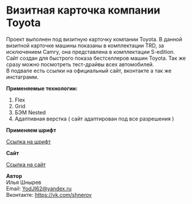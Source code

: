 # Визитная карточка компании Toyota

Проект выполнен под визитную карточку компании Toyota. В данной визитной карточке машины показаны в комплектации TRD, за исключением Camry, она представлена в комплектации S-edition.   
Сайт создан для быстрого показа бестселлеров машин Toyota. Так же сразу можно посмотреть тест-драйвы всех автомобилей.  
В подвале есть ссылки на официальный сайт, вконтакте а так же инстаграмм.  

**Применяемые технологии:**
1) Flex
2) Grid
3) БЭМ Nested
4) Адаптивная верстка ( сайт адаптирован под все разрешения )

**Применяем шрифт**  

[Ссылка на шрифт](https://rsms.me/inter/)  

**Сайт**

[Ссылка на сайт](https://yodji27.github.io/toyota-card/)

**Автор**  
Илья Шнырев  
Email: YodJI62@yandex.ru  
Вконтакте: https://vk.com/shnerov  
